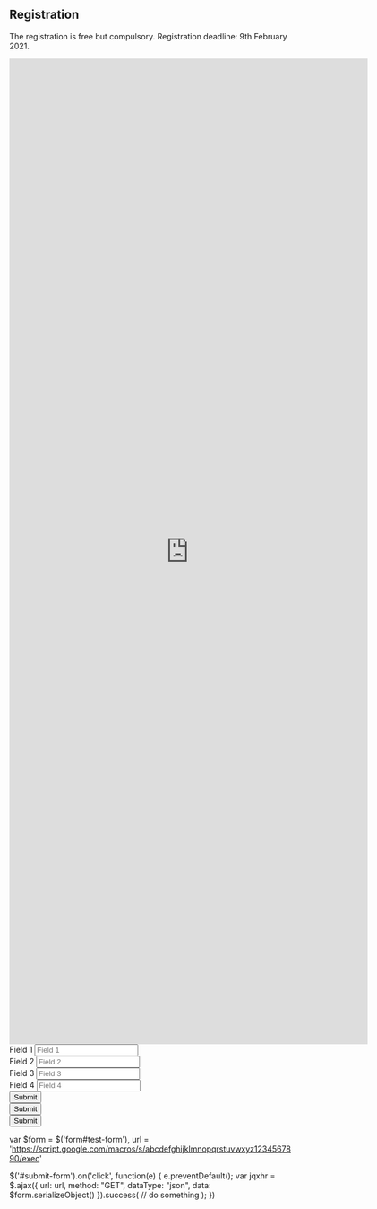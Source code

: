 ## Registration

The registration is free but compulsory. Registration deadline: 9th February 2021.


<iframe src="https://docs.google.com/forms/d/e/1FAIpQLScDync9SFiZ8QTe_HtMi8P47mYH2len4Xcepf-unQVGwt0aPA/viewform?embedded=true" width="640" height="1757" frameborder="0" marginheight="0" marginwidth="0">Carregando…</iframe>


<form id="test-form">
  
  <div>
    <label>Field 1</label>
    <input type="text" name="name" placeholder="Field 1"/>
  </div>

  <div>
    <label>Field 2</label>
    <input type="text" name="email" placeholder="Field 2"/>
  </div>
  
  <div>
    <label>Field 3</label>
    <input type="text" name="affiliation" placeholder="Field 3"/>
  </div>
  
  <div>
    <label>Field 4</label>
    <input type="text" name="contribution" placeholder="Field 4"/>
  </div>

  <div>
    <button type="submit"id="abstract">Submit</button>
  </div>

  <div>
    <button type="submit"id="workshop">Submit</button>
  </div>

  <div>
    <button type="submit"id="letter">Submit</button>
  </div>

</form>


var $form = $('form#test-form'),
    url = 'https://script.google.com/macros/s/abcdefghijklmnopqrstuvwxyz1234567890/exec'

$('#submit-form').on('click', function(e) {
  e.preventDefault();
  var jqxhr = $.ajax({
    url: url,
    method: "GET",
    dataType: "json",
    data: $form.serializeObject()
  }).success(
    // do something
  );
})